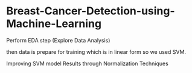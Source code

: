# Breast-Cancer-Detection-using-Machine-Learning
Perform EDA step (Explore Data Analysis)

then data is prepare for training which is in linear form so we used SVM.

Improving SVM model Results through Normalization Techniques
